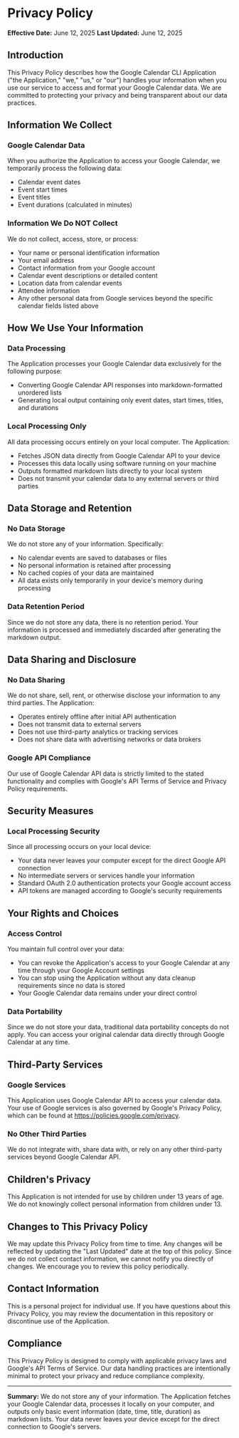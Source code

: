 # Privacy Policy

**Effective Date:** June 12, 2025
**Last Updated:** June 12, 2025

## Introduction

This Privacy Policy describes how the Google Calendar CLI Application ("the Application," "we," "us," or "our") handles your information when you use our service to access and format your Google Calendar data. We are committed to protecting your privacy and being transparent about our data practices.

## Information We Collect

### Google Calendar Data
When you authorize the Application to access your Google Calendar, we temporarily process the following data:
- Calendar event dates
- Event start times
- Event titles
- Event durations (calculated in minutes)

### Information We Do NOT Collect
We do not collect, access, store, or process:
- Your name or personal identification information
- Your email address
- Contact information from your Google account
- Calendar event descriptions or detailed content
- Location data from calendar events
- Attendee information
- Any other personal data from Google services beyond the specific calendar fields listed above

## How We Use Your Information

### Data Processing
The Application processes your Google Calendar data exclusively for the following purpose:
- Converting Google Calendar API responses into markdown-formatted unordered lists
- Generating local output containing only event dates, start times, titles, and durations

### Local Processing Only
All data processing occurs entirely on your local computer. The Application:
- Fetches JSON data directly from Google Calendar API to your device
- Processes this data locally using software running on your machine
- Outputs formatted markdown lists directly to your local system
- Does not transmit your calendar data to any external servers or third parties

## Data Storage and Retention

### No Data Storage
We do not store any of your information. Specifically:
- No calendar events are saved to databases or files
- No personal information is retained after processing
- No cached copies of your data are maintained
- All data exists only temporarily in your device's memory during processing

### Data Retention Period
Since we do not store any data, there is no retention period. Your information is processed and immediately discarded after generating the markdown output.

## Data Sharing and Disclosure

### No Data Sharing
We do not share, sell, rent, or otherwise disclose your information to any third parties. The Application:
- Operates entirely offline after initial API authentication
- Does not transmit data to external servers
- Does not use third-party analytics or tracking services
- Does not share data with advertising networks or data brokers

### Google API Compliance
Our use of Google Calendar API data is strictly limited to the stated functionality and complies with Google's API Terms of Service and Privacy Policy requirements.

## Security Measures

### Local Processing Security
Since all processing occurs on your local device:
- Your data never leaves your computer except for the direct Google API connection
- No intermediate servers or services handle your information
- Standard OAuth 2.0 authentication protects your Google account access
- API tokens are managed according to Google's security requirements

## Your Rights and Choices

### Access Control
You maintain full control over your data:
- You can revoke the Application's access to your Google Calendar at any time through your Google Account settings
- You can stop using the Application without any data cleanup requirements since no data is stored
- Your Google Calendar data remains under your direct control

### Data Portability
Since we do not store your data, traditional data portability concepts do not apply. You can access your original calendar data directly through Google Calendar at any time.

## Third-Party Services

### Google Services
This Application uses Google Calendar API to access your calendar data. Your use of Google services is also governed by Google's Privacy Policy, which can be found at https://policies.google.com/privacy.

### No Other Third Parties
We do not integrate with, share data with, or rely on any other third-party services beyond Google Calendar API.

## Children's Privacy

This Application is not intended for use by children under 13 years of age. We do not knowingly collect personal information from children under 13.

## Changes to This Privacy Policy

We may update this Privacy Policy from time to time. Any changes will be reflected by updating the "Last Updated" date at the top of this policy. Since we do not collect contact information, we cannot notify you directly of changes. We encourage you to review this policy periodically.

## Contact Information

This is a personal project for individual use. If you have questions about this Privacy Policy, you may review the documentation in this repository or discontinue use of the Application.

## Compliance

This Privacy Policy is designed to comply with applicable privacy laws and Google's API Terms of Service. Our data handling practices are intentionally minimal to protect your privacy and reduce compliance complexity.

---

**Summary:** We do not store any of your information. The Application fetches your Google Calendar data, processes it locally on your computer, and outputs only basic event information (date, time, title, duration) as markdown lists. Your data never leaves your device except for the direct connection to Google's servers.
